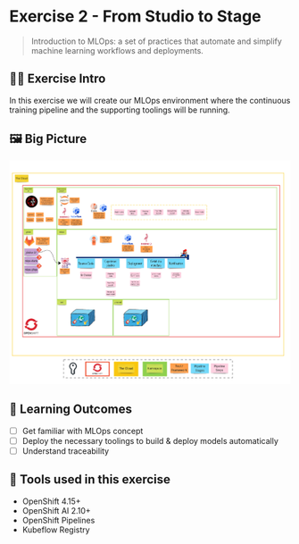 # Exercise 2 - From Studio to Stage
> Introduction to MLOps: a set of practices that automate and simplify machine learning workflows and deployments. 

## 👨‍🍳 Exercise Intro
In this exercise we will create our MLOps environment where the continuous training pipeline and the supporting toolings will be running.

## 🖼️ Big Picture

![big-picture-pipeline.jpg](./images/big-picture-pipeline.jpg)

## 🔮 Learning Outcomes

- [ ] Get familiar with MLOps concept
- [ ] Deploy the necessary toolings to build & deploy models automatically
- [ ] Understand traceability

## 🔨 Tools used in this exercise
* OpenShift 4.15+
* OpenShift AI 2.10+
* OpenShift Pipelines
* Kubeflow Registry